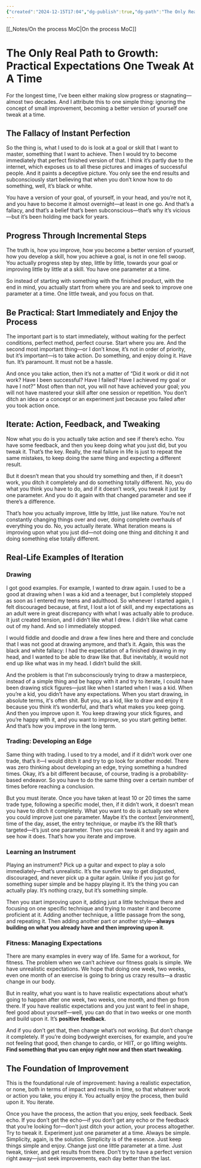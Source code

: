 ```yaml
---
{"created":"2024-12-15T17:04","dg-publish":true,"dg-path":"The Only Real Path to Growth.md","permalink":"/the-only-real-path-to-growth/","dgPassFrontmatter":true,"updated":"2025-01-13T07:22:41.313+01:00"}
---
```


[[_Notes/On the process MoC\|On the process MoC]]
# The Only Real Path to Growth: Practical Expectations One Tweak  At A Time
For the longest time, I’ve been either making slow progress or stagnating—almost two decades. And I attribute this to one simple thing: ignoring the concept of small improvement, becoming a better version of yourself one tweak at a time.

## The Fallacy of Instant Perfection

So the thing is, what I used to do is look at a goal or skill that I want to master, something that I want to achieve. Then I would try to become immediately that perfect finished version of that. I think it’s partly due to the internet, which exposes us to all these pictures and images of successful people. And it paints a deceptive picture. You only see the end results and subconsciously start believing that when you don’t know how to do something, well, it’s black or white.

You have a version of your goal, of yourself, in your head, and you’re not it, and you have to become it almost overnight—at least in one go. And that’s a fallacy, and that’s a belief that’s been subconscious—that’s why it’s vicious—but it’s been holding me back for years.

## Progress Through Incremental Steps

The truth is, how you improve, how you become a better version of yourself, how you develop a skill, how you achieve a goal, is not in one fell swoop. You actually progress step by step, little by little, towards your goal or improving little by little at a skill. You have one parameter at a time.

So instead of starting with something with the finished product, with the end in mind, you actually start from where you are and seek to improve one parameter at a time. One little tweak, and you focus on that.

## Be Practical: Start Immediately and Enjoy the Process

The important part is to start immediately, without waiting for the perfect conditions, perfect method, perfect course. Start where you are. And the second most important thing—or I don’t know, it’s not in order of priority, but it’s important—is to take action. Do something, and enjoy doing it. Have fun. It’s paramount. It must not be a hassle.

And once you take action, then it’s not a matter of “Did it work or did it not work? Have I been successful? Have I failed? Have I achieved my goal or have I not?” Most often than not, you will not have achieved your goal; you will not have mastered your skill after one session or repetition. You don’t ditch an idea or a concept or an experiment just because you failed after you took action once.

## Iterate: Action, Feedback, and Tweaking

Now what you do is you actually take action and see if there’s echo. You have some feedback, and then you keep doing what you just did, but you tweak it. That’s the key. Really, the real failure in life is just to repeat the same mistakes, to keep doing the same thing and expecting a different result.

But it doesn’t mean that you should try something and then, if it doesn’t work, you ditch it completely and do something totally different. No, you do what you think you have to do, and if it doesn’t work, you tweak it just by one parameter. And you do it again with that changed parameter and see if there’s a difference.

That’s how you actually improve, little by little, just like nature. You’re not constantly changing things over and over, doing complete overhauls of everything you do. No, you actually iterate. What iteration means is improving upon what you just did—not doing one thing and ditching it and doing something else totally different.

## Real-Life Examples of Iteration

### Drawing

I got good examples. For example, I wanted to draw again. I used to be a good at drawing when I was a kid and a teenager, but I completely stopped as soon as I entered my teens and adulthood. So whenever I started again, I felt discouraged because, at first, I lost a lot of skill, and my expectations as an adult were in great discrepancy with what I was actually able to produce. It just created tension, and I didn’t like what I drew. I didn’t like what came out of my hand. And so I immediately stopped.

I would fiddle and doodle and draw a few lines here and there and conclude that I was not good at drawing anymore, and that’s it. Again, this was the black and white fallacy: I had the expectation of a finished drawing in my head, and I wanted to be able to draw like that. But inevitably, it would not end up like what was in my head. I didn’t build the skill.

And the problem is that I'm subconsciously trying to draw a masterpiece, instead of a simple thing and be happy with it and try to iterate, I could have been drawing stick figures—just like when I started when I was a kid. When you’re a kid, you didn’t have any expectations. When you start drawing, in absolute terms, it's often shit. But you, as a kid, like to draw and enjoy it because you think it’s wonderful, and that’s what makes you keep going. And then you improve upon it. You keep drawing your stick figures, and you’re happy with it, and you want to improve, so you start getting better. And that’s how you improve in the long term.

### Trading: Developing an Edge

Same thing with trading. I used to try a model, and if it didn’t work over one trade, that’s it—I would ditch it and try to go look for another model. There was zero thinking about developing an edge, trying something a hundred times. Okay, it’s a bit different because, of course, trading is a probability-based endeavor. So you have to do the same thing over a certain number of times before reaching a conclusion.

But you must iterate. Once you have taken at least 10 or 20 times the same trade type, following a specific model, then, if it didn’t work, it doesn’t mean you have to ditch it completely. What you want to do is actually see where you could improve just one parameter. Maybe it’s the context [environment], time of the day, asset, the entry technique, or maybe it’s the RR that’s targeted—it’s just one parameter. Then you can tweak it and try again and see how it does. That’s how you iterate and improve.

### Learning an Instrument

Playing an instrument? Pick up a guitar and expect to play a solo immediately—that’s unrealistic. It’s the surefire way to get disgusted, discouraged, and never pick up a guitar again. Unlike if you just go for something super simple and be happy playing it. It’s the thing you can actually play. It’s nothing crazy, but it’s something simple.

Then you start improving upon it, adding just a little technique there and focusing on one specific technique and trying to master it and become proficient at it. Adding another technique, a little passage from the song, and repeating it. Then adding another part or another style—**always building on what you already have and then improving upon it**.

### Fitness: Managing Expectations

There are many examples in every way of life. Same for a workout, for fitness. The problem when we can’t achieve our fitness goals is simple. We have unrealistic expectations. We hope that doing one week, two weeks, even one month of an exercise is going to bring us crazy results—a drastic change in our body.

But in reality, what you want is to have realistic expectations about what’s going to happen after one week, two weeks, one month, and then go from there. If you have realistic expectations and you just want to feel in shape, feel good about yourself—well, you can do that in two weeks or one month and build upon it. It’s **positive feedback**.

And if you don’t get that, then change what’s not working. But don’t change it completely. If you’re doing bodyweight exercises, for example, and you’re not feeling that good, then change to cardio, or HIIT, or go lifting weights. **Find something that you can enjoy right now and then start tweaking**.

## The Foundation of Improvement

This is the foundational rule of improvement: having a realistic expectation, or none, both in terms of impact and results in time, so that whatever work or action you take, you enjoy it. You actually enjoy the process, then build upon it. You iterate.

Once you have the process, the action that you enjoy, seek feedback. Seek echo. If you don’t get the echo—if you don’t get any echo or the feedback that you’re looking for—don’t just ditch your action, your process altogether. Try to tweak it. Experiment just one parameter at a time. Always be simple. Simplicity, again, is the solution. Simplicity is of the essence. Just keep things simple and enjoy. Change just one little parameter at a time. Just tweak, tinker, and get results from there. Don’t try to have a perfect version right away—just seek improvements, each day better than the last.